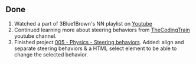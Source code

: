 ## Done
1. Watched a part of 3Blue1Brown's NN playlist on [Youtube](https://www.youtube.com/watch?v=aircAruvnKk&list=PLZHQObOWTQDNU6R1_67000Dx_ZCJB-3pi)
2. Continued learning more about steering behaviors from [TheCodingTrain](https://www.youtube.com/channel/UCvjgXvBlbQiydffZU7m1_aw) youtube channel.
3. Finished project [005 - Physics - Steering behaviors](../Projects/005%20-%20Physics%20-%20Steering%20behaviors). Added: align and separate steering behaviors & a HTML select element to be able to change the selected behavior.